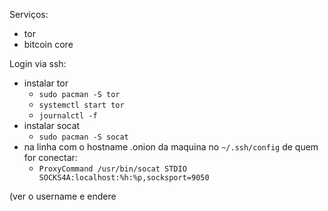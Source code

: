 
Serviços:

- tor
- bitcoin core


Login via ssh:

- instalar tor
  - `sudo pacman -S tor`
  - `systemctl start tor`
  - `journalctl -f`
- instalar socat
  - `sudo pacman -S socat`
- na linha com o hostname .onion da maquina no `~/.ssh/config` de quem for conectar:
  - `ProxyCommand /usr/bin/socat STDIO SOCKS4A:localhost:%h:%p,socksport=9050` 

(ver o username e endere
